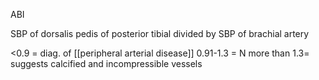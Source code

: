 ABI 

SBP of dorsalis pedis of posterior tibial 
divided by 
SBP of brachial artery 

<0.9 = diag. of [[peripheral arterial disease]]
0.91-1.3 = N
more than 1.3= suggests calcified and incompressible vessels 


